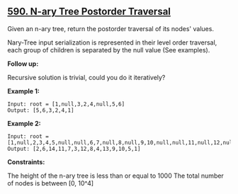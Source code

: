 ## [590. N-ary Tree Postorder Traversal](https://leetcode.com/problems/n-ary-tree-postorder-traversal/)

Given an n-ary tree, return the postorder traversal of its nodes' values.

Nary-Tree input serialization is represented in their level order traversal, each group of children is separated by the null value (See examples).

**Follow up:**

Recursive solution is trivial, could you do it iteratively?

**Example 1:**

```
Input: root = [1,null,3,2,4,null,5,6]
Output: [5,6,3,2,4,1]
```

**Example 2:**

```
Input: root = [1,null,2,3,4,5,null,null,6,7,null,8,null,9,10,null,null,11,null,12,null,13,null,null,14]
Output: [2,6,14,11,7,3,12,8,4,13,9,10,5,1]
```

**Constraints:**

The height of the n-ary tree is less than or equal to 1000
The total number of nodes is between [0, 10^4]
